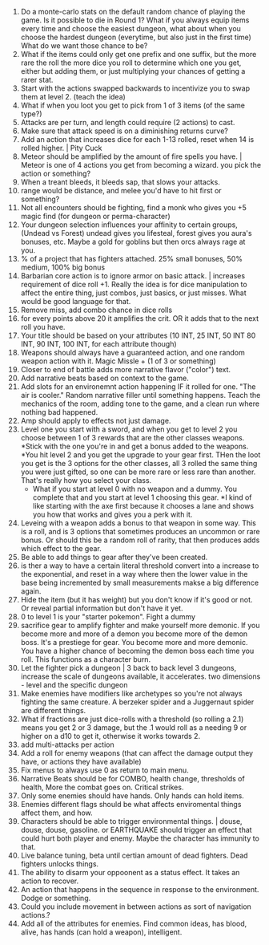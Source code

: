 1. Do a monte-carlo stats on the default random chance of playing the game.  Is it possible to die in Round 1? What if you always equip items every time and choose the easiest dungeon, what about when you choose the hardest dungeon (everytime, but also just in the first time) What do we want those chance to be?
2. What if the items could only get one prefix and one suffix, but the more rare the roll the more dice you roll to determine which one you get, either but adding them, or just multiplying your chances of getting a rarer stat. 
3. Start with the actions swapped backwards to incentivize you to swap them at level 2. (teach the idea)
4. What if when you loot you get to pick from 1 of 3 items (of the same type?)
5. Attacks are per turn, and length could require (2 actions) to cast.
6. Make sure that attack speed is on a diminishing returns curve?
7. Add an action that increases dice for each 1-13 rolled, reset when 14 is rolled higher. | Pity Cuck
8. Meteor should be amplified by the amount of fire spells you have.  | Meteor is one of 4 actions you get from becoming a wizard.  you pick the action or something?
9.  When a treant bleeds, it bleeds sap, that slows your attacks.
10. range would be distance, and melee you'd have to hit first or something?
11. Not all encounters should be fighting, find a monk who gives you +5 magic find (for dungeon or perma-character)
12. Your dungeon selection influences your affinity to certain groups, (Undead vs Forest) undead gives you lifesteal, forest gives you aura's bonuses, etc.  Maybe a gold for goblins but then orcs always rage at you. 
13. % of a project that has fighters attached. 25% small bonuses, 50% medium, 100% big bonus
14. Barbarian core action is to ignore armor on basic attack. | increases requirement of dice roll +1.  Really the idea is for dice manipulation to affect the entire thing, just combos, just basics, or just misses. What would be good language for that.
15. Remove miss, add combo chance in dice rolls
16. for every points above 20 it amplifies the crit. OR it adds that to the next roll you have.
17. Your title should be based on your attributes (10 INT, 25 INT, 50 INT 80 INT, 90 INT, 100 INT, for each attribute though)
18. Weapons should always have a guaranteed action, and one random weapon action with it. Magic Missle + (1 of 3 or something)
19. Closer to end of battle adds more narrative flavor ("color") text.
20. Add narrative beats based on context to the game.
21. Add slots for an environemnt action happening IF it rolled for one.  "The air is cooler." Random narrative filler until something happens.  Teach the mechanics of the room, adding tone to the game, and a clean run where nothing bad happened.
22. Amp should apply to effects not just damage.
23. Level one you start with a sword, and when you get to level 2 you choose between 1 of 3 rewards that are the other classes weapons.
    *Stick with the one you're in and get a bonus added to the weapons. 
    *You hit level 2 and you get the upgrade to your gear first.  THen the loot you get is the 3 options for the other classes, all 3 rolled the same thing you were just gifted, so one can be more rare or less rare than another. That's really how you select your class.
    * What if you start at level 0 with no weapon and a dummy.  You complete that and you start at level 1 choosing this gear.
    *I kind of like starting with the axe first because it chooses a lane and shows you how that works and gives you a perk with it.
24. Leveing with a weapon adds a bonus to that weapon in some way.
    This is a roll, and is 3 options that sometimes produces an uncommon or rare bonus.
        Or should this be a random roll of rarity, that then produces adds which effect to the gear.
25. Be able to add things to gear after they've been created.
26. is ther a way to have a certain literal threshold convert into a increase to the exponential, and reset in a way where then the lower value in the base being incremented by small measurements makse a big difference again.
27. Hide the item (but it has weight) but you don't know if it's good or not.  Or reveal partial information but don't have it yet.
28. 0 to level 1 is your "starter pokemon". Fight a dummy
29. sacrifice gear to amplify fighter and make yourself more demonic.  If you become more and more of a demon you become more of the demon boss.  It's a prestiege for gear.  You become more and more demonic.  You have a higher chance of becoming the demon boss each time you roll.  This functions as a character burn.
30. Let the fighter pick a dungeon | 3 back to back level 3 dungeons, increase the scale of dungeons available, it accelerates.
two dimensions - level and the specific dungeon
31. Make enemies have modifiers like archetypes so you're not always fighting the same creature.  A berzeker spider and a Juggernaut spider are different things.
32.  What if fractions are just dice-rolls with a threshold (so rolling a 2.1) means you get 2 or 3 damage, but the .1 would roll as a needing 9 or higher on a d10 to get it, otherwise it works towards 2.
83. add multi-attacks per action
84. Add a roll for enemy weapons (that can affect the damage output they have, or actions they have available)
85. Fix menus to always use 0 as return to main menu.
86. Narrative Beats should be for COMBO, health change, thresholds of health, More the combat goes on.  Critical strikes.
87. Only some enemies should have hands.  Only hands can hold items.
88. Enemies different flags should be what affects enviromental things affect them, and how.
89. Characters should be able to trigger environmental things.  | douse, douse, douse, gasoline. or EARTHQUAKE should trigger an effect that could hurt both player and enemy.  Maybe the character has immunity to that.
90. Live balance tuning, beta until certian amount of dead fighters.  Dead fighters unlocks things.
91. The ability to disarm your oppoonent as a status effect.  It takes an action to recover.
92. An action that happens in the sequence in response to the environment. Dodge or something.
93. Could you include movement in between actions as sort of navigation actions.?
94. Add all of the attributes for enemies.  Find common ideas, has blood, alive, has hands (can hold a weapon), intelligent.